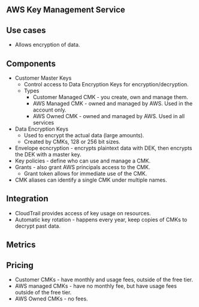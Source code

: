 ## AWS Key Management Service

## Use cases

- Allows encryption of data.

## Components

- Customer Master Keys
  - Control access to Data Encryption Keys for encryption/decryption.
  - Types
    - Customer Managed CMK - you create, own and manage them.
    - AWS Managed CMK - owned and managed by AWS. Used in the account only.
    - AWS Owned CMK - owned and managed by AWS. Used in all services
- Data Encryption Keys
  - Used to encrypt the actual data (large amounts).
  - Created by CMKs, 128 or 256 bit sizes.
- Envelope ecncryption - encrypts plaintext data with DEK, then encrypts the DEK with a master key.
- Key policies - define who can use and manage a CMK.
- Grants - also grant AWS principals access to the CMK.
  - Grant token allows for immediate use of the CMK.
- CMK aliases can identify a single CMK under multiple names.

## Integration

- CloudTrail provides access of key usage on resources.
- Automatic key rotation - happens every year, keep copies of CMKs to decrypt past data.

## Metrics

## Pricing

- Customer CMKs - have monthly and usage fees, outside of the free tier.
- AWS managed CMKs - have no monthly fee, but have usage fees outside of the free tier.
- AWS Owned CMKs - no fees.

